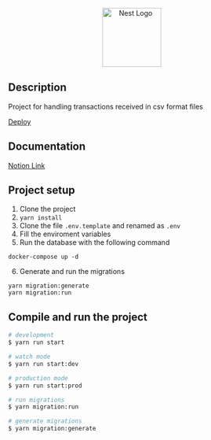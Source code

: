 <p align="center">
  <a href="http://nestjs.com/" target="blank"><img src="https://nestjs.com/img/logo-small.svg" width="120" alt="Nest Logo" /></a>
</p>

[circleci-image]: https://img.shields.io/circleci/build/github/nestjs/nest/master?token=abc123def456
[circleci-url]: https://circleci.com/gh/nestjs/nest

## Description

Project for handling transactions received in csv format files

[Deploy](https://transactions-api-virid.vercel.app/api)

## Documentation

[Notion Link](https://www.notion.so/Design-doc-a8c75bbe0cf24db4b5799596af6d3988?pvs=4)

## Project setup

1. Clone the project
2. `yarn install`
3. Clone the file `.env.template` and renamed as `.env`
4. Fill the enviroment variables
5. Run the database with the following command

```
docker-compose up -d
```

6. Generate and run the migrations

```
yarn migration:generate
yarn migration:run
```

## Compile and run the project

```bash
# development
$ yarn run start

# watch mode
$ yarn run start:dev

# production mode
$ yarn run start:prod

# run migrations
$ yarn migration:run

# generate migrations
$ yarn migration:generate

```
